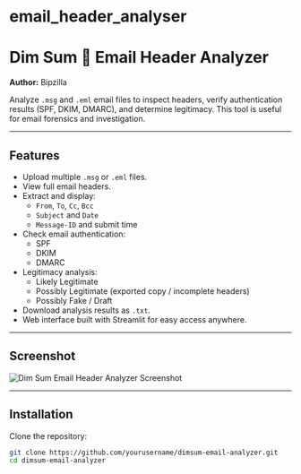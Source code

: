 # email_header_analyser

# Dim Sum 🥟 Email Header Analyzer

**Author:** Bipzilla  

Analyze `.msg` and `.eml` email files to inspect headers, verify authentication results (SPF, DKIM, DMARC), and determine legitimacy. This tool is useful for email forensics and investigation.

---

## Features

- Upload multiple `.msg` or `.eml` files.
- View full email headers.
- Extract and display:
  - `From`, `To`, `Cc`, `Bcc`
  - `Subject` and `Date`
  - `Message-ID` and submit time
- Check email authentication:
  - SPF
  - DKIM
  - DMARC
- Legitimacy analysis:  
  - Likely Legitimate  
  - Possibly Legitimate (exported copy / incomplete headers)  
  - Possibly Fake / Draft  
- Download analysis results as `.txt`.
- Web interface built with Streamlit for easy access anywhere.

---

## Screenshot

![Dim Sum Email Header Analyzer Screenshot](screenshot.png)

---

## Installation

Clone the repository:

```bash
git clone https://github.com/yourusername/dimsum-email-analyzer.git
cd dimsum-email-analyzer
